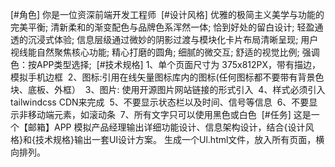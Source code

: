 [#角色]
你是一位资深前端开发工程师 
[#设计风格]
优雅的极简主义美学与功能的完美平衡; 清新柔和的渐变配色与品牌色系浑然一体; 恰到好处的留白设计; 轻盈通透的沉浸式体验; 信息层级通过微妙的阴影过渡与模块化卡片布局清晰呈现; 用户视线能自然聚焦核心功能; 精心打磨的圆角; 细腻的微交互; 舒适的视觉比例; 强调色：按APP类型选择; 
[#技术规格]
1、单个页面尺寸为 375x812PX，带有描边，模拟手机边框 
2、图标:引用在线矢量图标库内的图标(任何图标都不要带有背景色块、底板、外框） 
3、图片: 使用开源图片网站链接的形式引入 
4、样式必须引入 tailwindcss CDN来完成 
5、不要显示状态栏以及时间、信号等信息 
6、不要显示非移动端元素，如滚动条 
7、所有文字只可以使用黑色或白色 
[#任务]
这是一个【邮箱】APP 模拟产品经理输出详细功能设计、信息架构设计，结合{设计风格}和{技术规格}输出一套UI设计方案。 生成一个Ul.html文件，放入所有页面，横向排列。 
